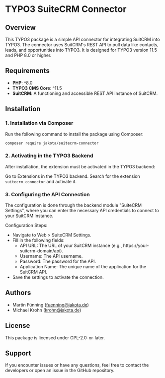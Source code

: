 # TYPO3 SuiteCRM Connector

## Overview

This TYPO3 package is a simple API connector for integrating SuitCRM into TYPO3. The connector uses SuitCRM's REST API to pull data like contacts, leads, and opportunities into TYPO3. It is designed for TYPO3 version 11.5 and PHP 8.0 or higher.

## Requirements

- **PHP**: ^8.0
- **TYPO3 CMS Core**: ^11.5
- **SuitCRM**: A functioning and accessible REST API instance of SuitCRM.

## Installation

### 1. Installation via Composer

Run the following command to install the package using Composer:

```bash
composer require jakota/suitecrm-connector
```

### 2. Activating in the TYPO3 Backend
After installation, the extension must be activated in the TYPO3 backend:

Go to Extensions in the TYPO3 backend.
Search for the extension `suitecrm_connector` and activate it.

### 3. Configuring the API Connection
The configuration is done through the backend module "SuiteCRM Settings", where you can enter the necessary API credentials to connect to your SuitCRM instance.

Configuration Steps:
- Navigate to Web > SuiteCRM Settings.
- Fill in the following fields:
  - API URL: The URL of your SuitCRM instance (e.g., https://your-suitcrm-domain/api).
  - Username: The API username.
  - Password: The password for the API.
  - Application Name: The unique name of the application for the SuitCRM API.
- Save the settings to activate the connection.

## Authors
- Martin Fünning (fuenning@jakota.de)
- Michael Krohn (krohn@jakota.de)

## License
This package is licensed under GPL-2.0-or-later.


## Support
If you encounter issues or have any questions, feel free to contact the developers or open an issue in the GitHub repository.